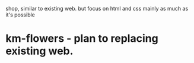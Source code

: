 shop, similar to existing web. but focus on html and css mainly as much as it's possible 
# km-flowers - plan to replacing existing web.
